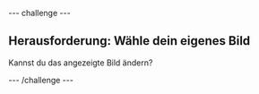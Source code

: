 --- challenge ---

## Herausforderung: Wähle dein eigenes Bild

Kannst du das angezeigte Bild ändern?

--- /challenge ---